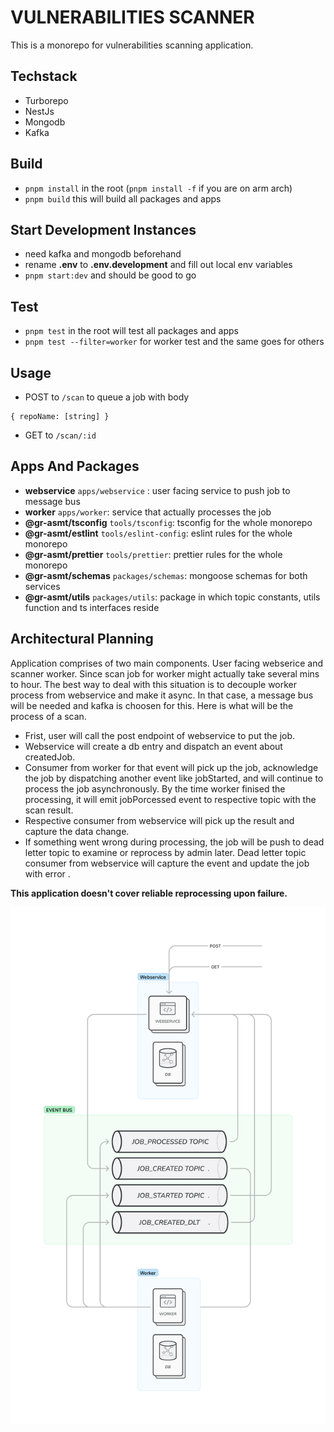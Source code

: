 # VULNERABILITIES SCANNER

This is a monorepo for vulnerabilities scanning application.

## Techstack

- Turborepo
- NestJs
- Mongodb
- Kafka

## Build

- `pnpm install` in the root (`pnpm install -f` if you are on arm arch)
- `pnpm build` this will build all packages and apps

## Start Development Instances

- need kafka and mongodb beforehand
- rename **.env** to **.env.development** and fill out local env variables
- `pnpm start:dev` and should be good to go

## Test

- `pnpm test` in the root will test all packages and apps
- `pnpm test --filter=worker` for worker test and the same goes for others

## Usage
 - POST to `/scan` to queue a job with body 
 ```
 { repoName: [string] }
 ``` 
 - GET to `/scan/:id` 

## Apps And Packages

- **webservice** `apps/webservice` : user facing service to push job to message bus
- **worker** `apps/worker`: service that actually processes the job
- **@gr-asmt/tsconfig** `tools/tsconfig`: tsconfig for the whole monorepo
- **@gr-asmt/estlint** `tools/eslint-config`: eslint rules for the whole monorepo
- **@gr-asmt/prettier** `tools/prettier`: prettier rules for the whole monorepo
- **@gr-asmt/schemas** `packages/schemas`: mongoose schemas for both services
- **@gr-asmt/utils** `packages/utils`: package in which topic constants, utils function and ts interfaces reside

## Architectural Planning

Application comprises of two main components. User facing webserice and scanner worker.
Since scan job for worker might actually take several mins to hour. The best way to deal with this situation is to decouple worker process from webservice and make it async. In that case, a message bus will be needed and kafka is choosen for this.
Here is what will be the process of a scan.

- Frist, user will call the post endpoint of webservice to put the job.
- Webservice will create a db entry and dispatch an event about createdJob.
- Consumer from worker for that event will pick up the job, acknowledge the job by dispatching another event like jobStarted, and will continue to process the job asynchronously. By the time worker finised the processing, it will emit jobPorcessed event to respective topic with the scan result.
- Respective consumer from webservice will pick up the result and capture the data change.
- If something went wrong during processing, the job will be push to dead letter topic to examine or reprocess by admin later. Dead letter topic consumer from webservice will capture the event and update the job with error .

**This application doesn't cover reliable reprocessing upon failure.**

![High Level Architecture](./arch.jpg)

